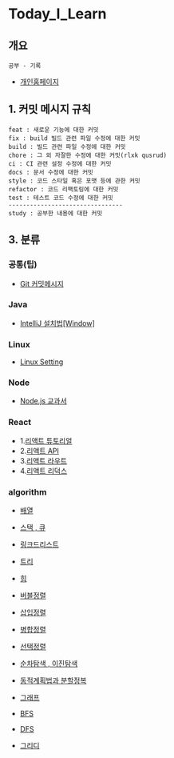 # Today_I_Learn

## 개요

    공부 - 기록

- [개인홈페이지 ](https://ybyblog.com)

## 1. 커밋 메시지 규칙

    feat : 새로운 기능에 대한 커밋
    fix : build 빌드 관련 파일 수정에 대한 커밋
    build : 빌드 관련 파일 수정에 대한 커밋
    chore : 그 외 자잘한 수정에 대한 커밋(rlxk qusrud)
    ci : CI 관련 설정 수정에 대한 커밋
    docs : 문서 수정에 대한 커밋
    style : 코드 스타일 혹은 포맷 등에 관한 커밋
    refactor : 코드 리팩토링에 대한 커밋
    test : 테스트 코드 수정에 대한 커밋
    --------------------------------
    study : 공부한 내용에 대한 커밋

## 3. 분류

### 공통(팁)

- [Git 커밋메시지](https://xtring-dev.tistory.com/entry/Git-%EA%B7%9C%EC%B9%99%EC%A0%81%EC%9D%B8-Commit-%EB%A9%94%EC%84%B8%EC%A7%80%EB%A1%9C-%EA%B0%9C%EB%B0%9C%ED%8C%80-%ED%98%91%EC%97%85%ED%95%98%EA%B8%B0-%F0%9F%91%BE)

### Java

- [IntelliJ 설치법[Window]](https://goddaehee.tistory.com/195)

### Linux

- [Linux Setting](https://github.com/nan-yb/Today_I_Learn/blob/main/linux/2021-04-26-linuxSetting.md)

### Node

- [Node.js 교과서](https://github.com/nan-yb/Today_I_Learn/tree/main/node/nodebook)

### React

- 1.[리액트 튜토리얼](https://github.com/nan-yb/Today_I_Learn/tree/main/react/react)
- 2.[리액트 API](https://github.com/nan-yb/Today_I_Learn/tree/main/react/react-api)
- 3.[리액트 라우트](https://github.com/nan-yb/Today_I_Learn/tree/main/react/react-router)
- 4.[리액트 리덕스](https://github.com/nan-yb/Today_I_Learn/tree/main/react/react-redux)

### algorithm

- [배열](https://github.com/nan-yb/Today_I_Learn/blob/main/algorithm/2021-03-28-array.md)

- [스택 , 큐](https://github.com/nan-yb/Today_I_Learn/blob/main/algorithm/2021-03-28-stackAndQuque.md)

- [링크드리스트](https://github.com/nan-yb/Today_I_Learn/blob/main/algorithm/2021-03-29-linkedList.md)

- [트리](https://github.com/nan-yb/Today_I_Learn/blob/main/algorithm/2021-04-03-tree.md)

- [힙](https://github.com/nan-yb/Today_I_Learn/blob/main/algorithm/2021-04-04-heap.md)

- [버블정렬](https://github.com/nan-yb/Today_I_Learn/blob/main/algorithm/2021-04-24-bubbleSort.md)

- [삽입정렬](https://github.com/nan-yb/Today_I_Learn/blob/main/algorithm/2021-04-24-insertionSort.md)

- [병합정렬](https://github.com/nan-yb/Today_I_Learn/blob/main/algorithm/2021-04-24-mergeSort.md)

- [선택정렬 ](https://github.com/nan-yb/Today_I_Learn/blob/main/algorithm/2021-04-24-selectionSort.md)

- [순차탐색 , 이진탐색 ](https://github.com/nan-yb/Today_I_Learn/blob/main/algorithm/2021-04-24-seqSearchAndBinarySearch.md)

- [동적계획법과 분할정복](https://github.com/nan-yb/Today_I_Learn/blob/main/algorithm/2021-04-24-dpadc.md)

- [그래프 ](https://github.com/nan-yb/Today_I_Learn/blob/main/algorithm/2021-05-05-Graph.md)

- [BFS](https://github.com/nan-yb/Today_I_Learn/blob/main/algorithm/2021-05-05-bfs.md)

- [DFS](https://github.com/nan-yb/Today_I_Learn/blob/main/algorithm/2021-05-05-dfs.md)

- [그리디](https://github.com/nan-yb/Today_I_Learn/blob/main/algorithm/2021-05-05-greedy.md)
